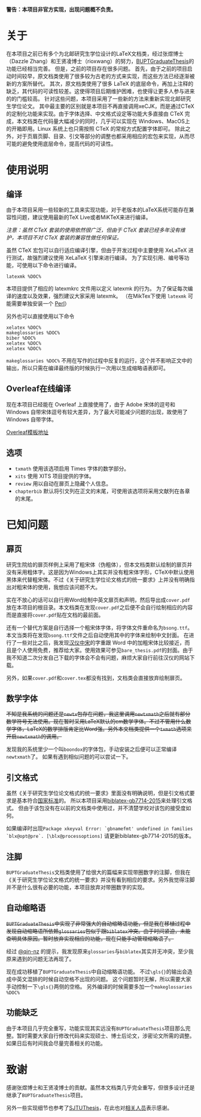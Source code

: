 **警告：本项目非官方实现，出现问题概不负责。**

# 关于

在本项目之前已有多个为北邮研究生学位设计的LaTeX文档类，经过张煜博士（Dazzle Zhang）和王贤凌博士（rioxwang）的努力，[BUPTGraduateThesis](https://github.com/rioxwang/BUPTGraduateThesis)的功能已经相当完善。
但是，之前的项目存在很多问题。
首先，由于之前的项目启动时间较早，原文档类使用了很多较为古老的方式来实现，而这些方法已经逐渐被新的方案所替代。
其次，原文档类使用了很多 LaTeX 的底层命令，再加上注释的缺乏，其代码的可读性较差。这使得项目后期维护困难，也使得让更多人参与进来的的门槛较高。
针对这些问题，本项目采用了一些新的方法来重新实现北邮研究生学位论文。
其中最主要的区别就是本项目不再直接调用xeCJK，而是通过CTeX的定制化功能来实现。由于字体选择、中文格式设定等功能大多直接由 CTeX 完成，本文档类在代码量大幅减少的同时，几乎可以实现在 Windows、MacOS上的开箱即用。Linux 系统上也只需按照 CTeX 的常规方式配置字体即可。
除此之外，对于页眉页脚、目录、引文等部分的调整也都采用相应的宏包来实现，从而尽可能的避免使用底层命令，提高代码的可读性。

# 使用说明

## 编译

由于本项目采用一些较新的工具来实现功能，对于老版本的LaTeX系统可能存在兼容性问题，建议使用最新的TeX Live或者MiKTeX来进行编译。

*注意：虽然 CTeX 套装的使用依然很广泛，但由于 CTeX 套装已经多年没有维护，本项目不对 CTeX 套装的兼容性做任何保证。*

虽然 CTeX 宏包可以自行适应编译引擎，但由于开发过程中主要使用 XeLaTeX 进行测试，故强烈建议使用 XeLaTeX 引擎来进行编译。
为了实现引用、编号等功能，可使用以下命令进行编译。

```
latexmk %DOC%
```
本项目提供了相应的 latexmkrc 文件用以定义 latexmk 的行为。
为了保证每次编译的速度以及效果，强烈建议大家采用 latexmk。
（在MikTex下使用 `latexmk` 可能需要单独安装一个 [Perl](http://strawberryperl.com/)）

另外也可以直接使用以下命令
```
xelatex %DOC%
makeglossaries %DOC%
biber %DOC%
xelatex %DOC%
xelatex %DOC%
```

`makeglossaries %DOC%` 不用在写作的过程中反复的运行，这个并不影响正文中的输出，所以只需在编译最终版的时候执行一次用以生成缩略语表即可。

## Overleaf在线编译

现在本项目已经能在 Overleaf 上直接使用了，由于 Adobe 宋体的逗号和 Windows 自带宋体逗号有较大差异，为了最大可能减少问题的出现，故使用了 Windows 自带字体。

[Overleaf模板地址](https://www.overleaf.com/latex/templates/beijing-university-of-posts-and-telecommunications-master-slash-phd-thesis-template/dkpkvpsvvhpg)

## 选项

- `txmath` 使用该选项启用 Times 字体的数学部分。
- `xits` 使用 XITS 项目提供的字体。
- `review` 用以自动在扉页上隐藏个人信息。
- `chapterbib` 默认将引文列在正文的末尾，可使用该选项将采用文献列在各章的末尾。

# 已知问题

## 扉页

研究生院给的扉页样例上采用了粗宋体（伪粗体），但本文档类默认绘制的扉页并没有采用粗体字。这是因为Windows上其实并没有粗宋体字形，CTeX中默认使用黑体来代替粗宋体。不过《关于研究生学位论文格式的统一要求》上并没有明确指出对粗宋体的使用，我想应该问题不大。

实在不放心的话可以自行用Word绘制中英文扉页和声明，然后导出成`cover.pdf`放在本项目的根目录。本文档类在发现`cover.pdf`之后便不会自行绘制相应的内容而是直接将`cover.pdf`贴在文档的最前面。


还有一个替代方案是自行选择一个粗宋体字体，将字体文件重命名为`bsong.ttf`。本文当类将在发现`bsong.ttf`文件之后自动使用其中的字体来绘制中文封面。
在进行了一些对比之后，我发现[汉仪中宋](http://www.hanyi.com.cn/productdetail.php?id=973)的字重跟 Word 中的加粗宋体比较接近，而且是个人使用免费，推荐给大家。使用效果可参见`bare_thesis.pdf`的封面。由于我不知道二次分发自己下载的字体会不会有问题，麻烦大家自行前往汉仪的网站下载。

另外，如果`cover.pdf`和`cover.tex`都没有找到，文档类会直接放弃绘制扉页。

## 数学字体

~~不知是我系统的问题还是`newtx`包存在问题，我这里调用`newtxmath`之后就有部分数学符号无法使用。现在暂时采用LaTeX默认的cm数学字体。不过不管用什么数学字体，LaTeX的数学排版肯定比Word强。另外本文档类提供一个`txmath`选项来开启`newtxmath`的调用。~~

发现我的系统里少一个叫`boondox`的字体包，手动安装之后便可以正常编译`newtxmath`了。
如果有遇到相似问题的可以尝试一下。

## 引文格式

虽然《关于研究生学位论文格式的统一要求》里面没有明确说明，但是引文格式要求是基本符合[国家标准](https://zh.wikipedia.org/wiki/%E6%96%87%E5%90%8E%E5%8F%82%E8%80%83%E6%96%87%E7%8C%AE%E8%91%97%E5%BD%95%E8%A7%84%E5%88%99)的。
所以本项目采用[biblatex-gb7714-2015](https://www.ctan.org/pkg/biblatex-gb7714-2015)来处理引文格式。
但由于该包没有在以前的文档类中使用过，并不清楚学校对该包的接受度如何。

如果编译时出现```Package xkeyval Error: `gbnamefmt' undefined in families `blx@opt@pre`. [\blx@processoptions]``` 请更新biblatex-gb7714-2015的版本。

## 注脚

`BUPTGraduateThesis`文档类使用了给很大的篇幅来实现带圈数字的注脚，但我在《关于研究生学位论文格式的统一要求》并没有看到相应的要求。另外我觉得注脚并不是什么很有必要的功能，本项目放弃对带圈数字的实现。


## 自动缩略语

~~`BUPTGraduateThesis`中实现了非常强大的自动缩略语功能，但是我在移植过程中发现自动缩略语所依赖`glossaries`包似乎跟`biblatex`冲突。由于时间紧迫，未能查明具体原因。暂时放弃实现相应的功能，现在只能手动管理缩略语了。~~

经过 [@qin-nz](https://github.com/qin-nz) 的提示，我发现原来`glossaries`与`biblatex`其实并无冲突，至少我原来遇到的问题无法再现了。

现在成功移植了`BUPTGraduateThesis`中自动缩略语功能。
不过`\gls{}`的输出会造成中英文混排的时候自动空格不出现的问题。
这个问题暂时无解，所以需要大家手动控制一下`\gls{}`两侧的空格。
另外编译的时候需要多加一个`makeglossaries %DOC%`

## 功能缺乏

由于本项目几乎完全重写，功能实现其实远没有`BUPTGraduateThesis`项目那么完整。暂时需要大家自行修改代码来实现硕士、博士后论文，涉密论文所需的调整。如果日后有时间我会尽量完善相关的功能。

# 致谢

感谢张煜博士和王贤凌博士的贡献。虽然本文档类几乎完全重写，但很多设计还是继承了`BUPTGraduateThesis`项目。

另外一些实现细节也参考了[SJTUThesis](https://github.com/sjtug/SJTUThesis)，在此也对[相关人员](https://github.com/sjtug/SJTUThesis/graphs/contributors)表示感谢。

